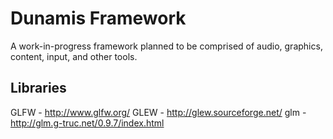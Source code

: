 # Dunamis Framework

A work-in-progress framework planned to be comprised of audio, graphics, content, input, and other tools.

## Libraries
GLFW - http://www.glfw.org/
GLEW - http://glew.sourceforge.net/
glm - http://glm.g-truc.net/0.9.7/index.html


